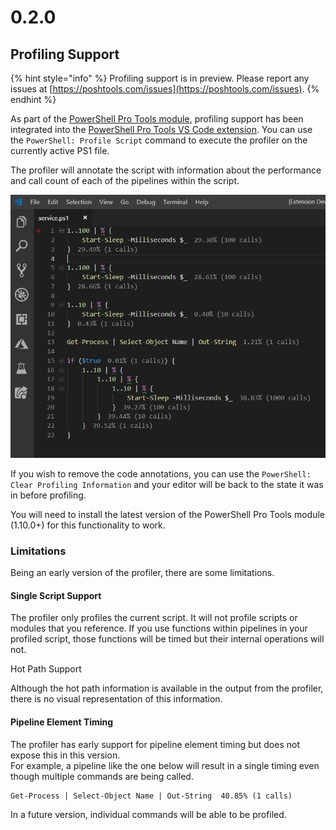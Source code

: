# 0.2.0

## Profiling Support 

{% hint style="info" %}
 Profiling support is in preview. Please report any issues at [https://poshtools.com/issues](https://poshtools.com/issues).
{% endhint %}

As part of the [PowerShell Pro Tools module](https://www.powershellgallery.com/packages/powershellprotools/1.3.0), profiling support has been integrated into the [PowerShell Pro Tools VS Code extension](https://marketplace.visualstudio.com/items?itemName=ironmansoftware.powershellprotools). You can use the `PowerShell: Profile Script` command to execute the profiler on the currently active PS1 file.

  
The profiler will annotate the script with information about the performance and call count of each of the pipelines within the script.  


![Profiling Annotation](../../.gitbook/assets/image%20%284%29.png)

  
If you wish to remove the code annotations, you can use the `PowerShell: Clear Profiling Information` and your editor will be back to the state it was in before profiling.

  
You will need to install the latest version of the PowerShell Pro Tools module \(1.10.0+\) for this functionality to work.

### Limitations

Being an early version of the profiler, there are some limitations.

#### **Single Script Support**

The profiler only profiles the current script. It will not profile scripts or modules that you reference. If you use functions within pipelines in your profiled script, those functions will be timed but their internal operations will not.

Hot Path Support

Although the hot path information is available in the output from the profiler, there is no visual representation of this information.  


#### Pipeline Element Timing

The profiler has early support for pipeline element timing but does not expose this in this version.  
For example, a pipeline like the one below will result in a single timing even though multiple commands are being called.

```text
Get-Process | Select-Object Name | Out-String  40.85% (1 calls)
```

In a future version, individual commands will be able to be profiled.

